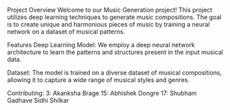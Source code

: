 Project Overview
Welcome to our Music Generation project! This project utilizes deep learning techniques to generate music compositions. The goal is to create unique and harmonious pieces of music by training a neural network on a dataset of musical patterns.

Features
Deep Learning Model: We employ a deep neural network architecture to learn the patterns and structures present in the input musical data.

Dataset: The model is trained on a diverse dataset of musical compositions, allowing it to capture a wide range of musical styles and genres.


Contributing:
3: Akanksha Brage
15: Abhishek Dongre
17: Shubham Gadhave
 Sidhi Shilkar
